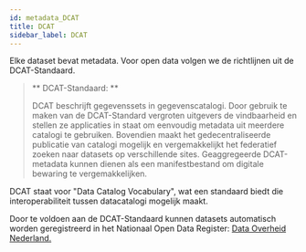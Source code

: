 ```yaml
---
id: metadata_DCAT
title: DCAT
sidebar_label: DCAT
---
```

Elke dataset bevat metadata. Voor open data volgen we de richtlijnen uit de DCAT-Standaard. 

> ** DCAT-Standaard: **
> 
> DCAT beschrijft gegevenssets in gegevenscatalogi. Door gebruik te maken van de DCAT-Standard vergroten uitgevers de vindbaarheid en stellen ze applicaties in staat om eenvoudig metadata uit meerdere catalogi te gebruiken. Bovendien maakt het gedecentraliseerde publicatie van catalogi mogelijk en vergemakkelijkt het federatief zoeken naar datasets op verschillende sites. Geaggregeerde DCAT-metadata kunnen dienen als een manifestbestand om digitale bewaring te vergemakkelijken.

DCAT staat voor "Data Catalog Vocabulary", wat een standaard biedt die interoperabiliteit tussen datacatalogi mogelijk maakt. 

Door te voldoen aan de DCAT-Standaard kunnen datasets automatisch worden geregistreerd in het Nationaal Open Data Register: <a href="https://data.overheid.nl/" target="_blank" rel="noreferrer noopener">Data Overheid Nederland.</a>
